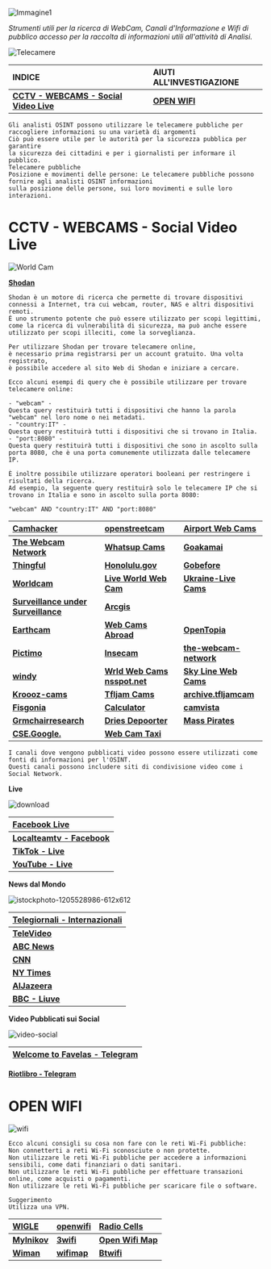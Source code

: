 ![Immagine1](https://github.com/CScorza/OSINTSurveillance/assets/98583912/8a4d4fe5-114d-436b-90d1-4e128db5f2f9)

*Strumenti utili per la ricerca di WebCam, Canali d'Informazione e Wifi di pubblico accesso per la raccolta di informazioni utili all'attività di Analisi.*


![Telecamere](https://github.com/CScorza/OSINTSurveillance/assets/98583912/33a5859d-6d5f-4e1b-ac5f-98ee20e8e31e)


|**INDICE**|**AIUTI ALL'INVESTIGAZIONE**|
| :--- | :--- |
|[**CCTV - WEBCAMS - Social Video Live**](https://github.com/CScorza/OSINTSurveillance/tree/main#cctv---webcams---social-video-live)|[**OPEN WIFI**](https://github.com/CScorza/OSINTSurveillance/tree/main#open-wifi)|

```
Gli analisti OSINT possono utilizzare le telecamere pubbliche per raccogliere informazioni su una varietà di argomenti
Ciò può essere utile per le autorità per la sicurezza pubblica per garantire
la sicurezza dei cittadini e per i giornalisti per informare il pubblico. 
Telecamere pubbliche
Posizione e movimenti delle persone: Le telecamere pubbliche possono fornire agli analisti OSINT informazioni
sulla posizione delle persone, sui loro movimenti e sulle loro interazioni. 
```

# CCTV - WEBCAMS - Social Video Live
![World Cam](https://user-images.githubusercontent.com/98583912/202259674-34a165d5-98af-44e7-aae0-4a108b15de49.gif)

[**Shodan**](https://www.shodan.io/)

```
Shodan è un motore di ricerca che permette di trovare dispositivi connessi a Internet, tra cui webcam, router, NAS e altri dispositivi remoti.
È uno strumento potente che può essere utilizzato per scopi legittimi, come la ricerca di vulnerabilità di sicurezza, ma può anche essere utilizzato per scopi illeciti, come la sorveglianza.

Per utilizzare Shodan per trovare telecamere online, 
è necessario prima registrarsi per un account gratuito. Una volta registrato, 
è possibile accedere al sito Web di Shodan e iniziare a cercare.

Ecco alcuni esempi di query che è possibile utilizzare per trovare telecamere online:

- "webcam" - 
Questa query restituirà tutti i dispositivi che hanno la parola "webcam" nel loro nome o nei metadati.
- "country:IT" - 
Questa query restituirà tutti i dispositivi che si trovano in Italia.
- "port:8080" - 
Questa query restituirà tutti i dispositivi che sono in ascolto sulla porta 8080, che è una porta comunemente utilizzata dalle telecamere IP.

È inoltre possibile utilizzare operatori booleani per restringere i risultati della ricerca. 
Ad esempio, la seguente query restituirà solo le telecamere IP che si trovano in Italia e sono in ascolto sulla porta 8080:

"webcam" AND "country:IT" AND "port:8080"
```

[**Camhacker**](https://www.camhacker.com/)|[**openstreetcam**](https://openstreetcam.org/map/)|[**Airport Web Cams**](https://airportwebcams.net)|
| :--- | :--- | :--- |
[**The Webcam Network**](http://www.the-webcam-network.com/)|[**Whatsup Cams**](https://www.whatsupcams.com/en/) |[**Goakamai**](http://goakamai.org/home)|
[**Thingful**](http://www.thingful.net/)|[**Honolulu.gov**](http://www2.honolulu.gov/honolulumyway/?trafficcam)|[**Gobefore**](http://gobefore.me/cams/)|
[**Worldcam**](https://worldcam.eu/)|[**Live World Web Cam**](http://liveworldwebcam.net/)|[**Ukraine-Live  Cams**](https://nagix.github.io/ukraine-livecams/)|
[**Surveillance under Surveillance**](https://sunders.uber.space)|[**Arcgis**](https://www.arcgis.com/apps/webappviewer/index.html?id=0f7aa08cc4b74fc6a0c4308d4eace6b3)|
[**Earthcam**](https://www.earthcam.com/)|[**Web Cams Abroad**](https://www.webcamsabroad.com/)|[**OpenTopia**](http://www.opentopia.com/)|[**WebCams**](https://www.webcams.travel/)|
[**Pictimo**](https://www.pictimo.com/)|[**Insecam**](http://insecam.org/)|[**the-webcam-network**](http://www.the-webcam-network.com/)|
[**windy**](https://www.windy.com/-Webcams/webcams)|[**Wrld Web Cams nsspot.net**](http://world-webcams.nsspot.net/)|[**Sky Line Web Cams**](https://www.skylinewebcams.com/en/webcm)|
[**Kroooz-cams**](https://www.kroooz-cams.com/)|[**Tfljam Cams**](https://www.tfljamcams.net/)|[**archive.tfljamcam**](https://archive.tfljamcams.net/)|
[**Fisgonia**](http://www.fisgonia.com/)|[**Calculator**](https://calculator.ipvm.com/)|[**camvista**](http://www.camvista.com/)| 
[**Grmchairresearch**](https://otc.armchairresearch.org/map)|[**Dries Depoorter**](https://driesdepoorter.be/thefollower/)|[**Mass Pirates**](https://cctv.masspirates.org/)|
[**CSE.Google.**](https://cse.google.com/cse?cx=013991603413798772546:gjcdtyiytey#gsc.tab=0)|[**Web Cam Taxi**](https://www.webcamtaxi.com/en/)||

```
I canali dove vengono pubblicati video possono essere utilizzati come fonti di informazioni per l'OSINT. 
Questi canali possono includere siti di condivisione video come i Social Network.
```

**Live**

![download](https://github.com/CScorza/OSINTSurveillance/assets/98583912/b0c31e97-164d-4d36-9cb9-44e90b3dda8c)

|[**Facebook Live**](https://www.facebook.com/watch/live/)|
| :--- |
|[**Localteamtv - Facebook**](https://www.facebook.com/localteamtv)|
|[**TikTok - Live**](https://www.tiktok.com/live)|
|[**YouTube - Live**](https://www.youtube.com/channel/UC4R8DWoMoI7CAwX8_LjQHig)|

**News dal Mondo**

![istockphoto-1205528986-612x612](https://github.com/CScorza/OSINTSurveillance/assets/98583912/2578c4b3-b74a-4272-a1cc-694db9eee583)

|[**Telegiornali - Internazionali**](https://photocall.tv/)|
| :--- |
|[**TeleVideo**](https://www.televideo.rai.it/televideo/pub/index.jsp)|
|[**ABC News**](http://abcnews.go.com/)|
|[**CNN**](http://cnn.com)|
|[**NY Times**](http://nytimes.com)|
|[**AlJazeera**](https://www.aljazeera.com/live)|
|[**BBC - Liuve**](https://www.bbc.co.uk/iplayer/live/bbcone)|


**Video Pubblicati sui Social**

![video-social](https://github.com/CScorza/OSINTSurveillance/assets/98583912/7fbad402-2dbc-41ca-a62f-c1ab42bf9dde)


|[**Welcome to Favelas - Telegram**](https://t.me/joinchat/x629Xz5ZNy80NWM0)|
| :--- |
[**Riotlibro - Telegram**](https://t.me/riotlibro)


# OPEN WIFI

![wifi](https://github.com/CScorza/OSINTSurveillance/assets/98583912/8bbcbac6-776a-43b2-bfe3-5535bad021e1)


```
Ecco alcuni consigli su cosa non fare con le reti Wi-Fi pubbliche:
Non connetterti a reti Wi-Fi sconosciute o non protette.
Non utilizzare le reti Wi-Fi pubbliche per accedere a informazioni sensibili, come dati finanziari o dati sanitari.
Non utilizzare le reti Wi-Fi pubbliche per effettuare transazioni online, come acquisti o pagamenti.
Non utilizzare le reti Wi-Fi pubbliche per scaricare file o software. 

Suggerimento
Utilizza una VPN. 
```

|[**WIGLE**](https://wigle.net/)|[**openwifi**](https://openwifi.su/)|[**Radio Cells**](https://radiocells.org/)|
|:--- | :--- | :--- |
|[**Mylnikov**](https://www.mylnikov.org/)|[**3wifi**](https://3wifi.stascorp.com/)|[**Open Wifi Map**](https://openwifimap.net/)
|[**Wiman**](https://www.wiman.me/)|[**wifimap**](https://www.wifimap.io/)|[**Btwifi**](https://www.btwifi.com/)|[**Open wWifi Spots**](http://openwifispots.com/)|
